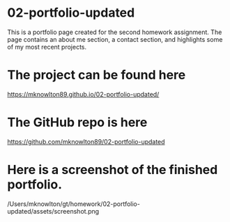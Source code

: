 # 02-portfolio-updated
This is a portfolio page created for the second homework assignment. The page contains an about me section, a contact section, and highlights some of my most recent projects.

# The project can be found here
https://mknowlton89.github.io/02-portfolio-updated/
# The GitHub repo is here
https://github.com/mknowlton89/02-portfolio-updated
# Here is a screenshot of the finished portfolio.
/Users/mknowlton/gt/homework/02-portfolio-updated/assets/screenshot.png